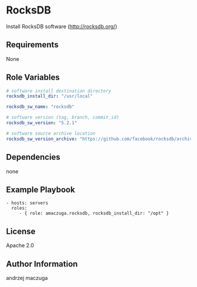 RocksDB
=======

Install RocksDB software (http://rocksdb.org/)

Requirements
------------

None

Role Variables
--------------

```yaml
# software install destination directory
rocksdb_install_dir: "/usr/local"

rocksdb_sw_name: "rocksdb"

# software version (tag, branch, commit_id)
rocksdb_sw_version: "5.2.1"

# software source archive location
rocksdb_sw_version_archive: "https://github.com/facebook/rocksdb/archive/{{ rocksdb_sw_version }}.tar.gz"
```

Dependencies
------------

none

Example Playbook
----------------

    - hosts: servers
      roles:
         - { role: amaczuga.rocksdb, rocksdb_install_dir: "/opt" }

License
-------

Apache 2.0

Author Information
------------------

andrzej maczuga
